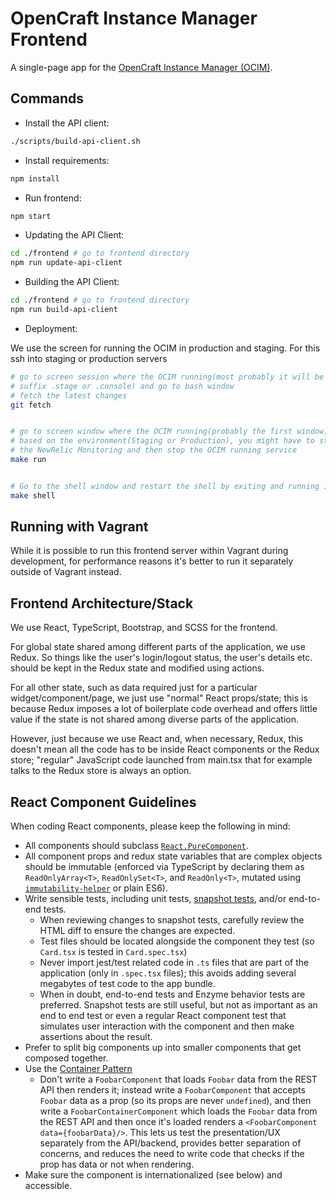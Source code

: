 # OpenCraft Instance Manager Frontend

A single-page app for the [OpenCraft Instance Manager (OCIM)](https://github.com/open-craft/opencraft).

## Commands

- Install the API client:

```bash
./scripts/build-api-client.sh
```

- Install requirements:

```bash
npm install
```

- Run frontend:

```bash
npm start
```

- Updating the API Client:

```bash
cd ./frontend # go to frontend directory
npm run update-api-client
```

- Building the API Client:

```bash
cd ./frontend # go to frontend directory
npm run build-api-client
```

- Deployment:

We use the screen for running the OCIM in production and staging. For this ssh into staging or production servers

```bash
# go to screen session where the OCIM running(most probably it will be with
# suffix .stage or .console) and go to bash window
# fetch the latest changes
git fetch


# go to screen window where the OCIM running(probably the first window)
# based on the environment(Staging or Production), you might have to stop
# the NewRelic Monitoring and then stop the OCIM running service
make run


# Go to the shell window and restart the shell by exiting and running it again
make shell
```

## Running with Vagrant

While it is possible to run this frontend server within Vagrant during
development, for performance reasons it's better to run it separately
outside of Vagrant instead.

## Frontend Architecture/Stack

We use React, TypeScript, Bootstrap, and SCSS for the frontend.

For global state shared among different parts of the application, we use Redux.
So things like the user's login/logout status, the user's details etc. should
be kept in the Redux state and modified using actions.

For all other state, such as data required just for a particular
widget/component/page, we just use "normal" React props/state; this is because
Redux imposes a lot of boilerplate code overhead and offers little value if the
state is not shared among diverse parts of the application.

However, just because we use React and, when necessary, Redux, this doesn't mean
all the code has to be inside React components or the Redux store; "regular"
JavaScript code launched from main.tsx that for example talks to the Redux
store is always an option.

## React Component Guidelines

When coding React components, please keep the following in mind:

- All components should subclass [`React.PureComponent`](https://reactjs.org/docs/react-api.html#reactpurecomponent).
- All component props and redux state variables that are complex objects should be immutable (enforced via TypeScript by declaring them as `ReadOnlyArray<T>`, `ReadOnlySet<T>`, and `ReadOnly<T>`, mutated using [`immutability-helper`](https://github.com/kolodny/immutability-helper) or plain ES6).
- Write sensible tests, including unit tests, [snapshot tests](https://jestjs.io/docs/en/snapshot-testing), and/or end-to-end tests.
  - When reviewing changes to snapshot tests, carefully review the HTML diff to ensure the changes are expected.
  - Test files should be located alongside the component they test (so `Card.tsx` is tested in `Card.spec.tsx`)
  - Never import jest/test related code in `.ts` files that are part of the application (only in `.spec.tsx` files); this avoids adding several megabytes of test code to the app bundle.
  - When in doubt, end-to-end tests and Enzyme behavior tests are preferred. Snapshot tests are still useful, but not as important as an end to end test or even a regular React component test that simulates user interaction with the component and then make assertions about the result.
- Prefer to split big components up into smaller components that get composed together.
- Use the [Container Pattern](https://medium.freecodecamp.org/react-superpowers-container-pattern-20d664bdae65)
  - Don't write a `FoobarComponent` that loads `Foobar` data from the REST API then renders it; instead write a `FoobarComponent` that accepts `Foobar` data as a prop (so its props are never `undefined`), and then write a `FoobarContainerComponent` which loads the `Foobar` data from the REST API and then once it's loaded renders a `<FoobarComponent data={foobarData}/>`. This lets us test the presentation/UX separately from the API/backend, provides better separation of concerns, and reduces the need to write code that checks if the prop has data or not when rendering.
- Make sure the component is internationalized (see below) and accessible.
